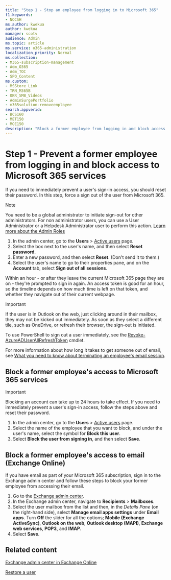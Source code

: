 ```yaml
---
title: "Step 1 - Stop an employee from logging in to Microsoft 365"
f1.keywords:
- NOCSH
ms.author: kwekua
author: kwekua
manager: scotv
audience: Admin
ms.topic: article
ms.service: o365-administration
localization_priority: Normal
ms.collection: 
- M365-subscription-management
- Adm_O365
- Adm_TOC
- SPO_Content
ms.custom:
- MSStore_Link
- TRN_M365B
- OKR_SMB_Videos
- AdminSurgePortfolio
- m365solution-removeemployee
search.appverid:
- BCS160
- MET150
- MOE150
description: "Block a former employee from logging in and block access to Microsoft 365 services."
---
```


# Step 1 - Prevent a former employee from logging in and block access to Microsoft 365 services

If you need to immediately prevent a user's sign-in access, you should reset their password. In this step, force a sign out of the user from Microsoft 365.

> [!NOTE]
> You need to be a global administrator to initiate sign-out for other administrators. For non administrator users, you can use a User Administrator or a Helpdesk Administrator user to perform this action. [Learn more about the Admin Roles](about-admin-roles.md)

1. In the admin center, go to the **Users** \> <a href="https://go.microsoft.com/fwlink/p/?linkid=834822" target="_blank">Active users</a> page.
2. Select the box next to the user's name, and then select **Reset password**.
3. Enter a new password, and then select **Reset**. (Don't send it to them.)
4. Select the user's name to go to their properties pane, and on the **Account** tab, select **Sign out of all sessions**.

Within an hour - or after they leave the current Microsoft 365 page they are on - they're prompted to sign in again. An access token is good for an hour, so the timeline depends on how much time is left on that token, and whether they navigate out of their current webpage.
  
> [!IMPORTANT]
> If the user is in Outlook on the web, just clicking around in their mailbox, they may not be kicked out immediately. As soon as they select a different tile, such as OneDrive, or refresh their browser, the sign-out is initiated.
  
To use PowerShell to sign out a user immediately, see the [Revoke-AzureADUserAllRefreshToken](/powershell/module/azuread/revoke-azureaduserallrefreshtoken) cmdlet.
  
For more information about how long it takes to get someone out of email, see [What you need to know about terminating an employee's email session](remove-former-employee-step-7.md#what-you-need-to-know-about-terminating-an-employees-email-session).

## Block a former employee's access to Microsoft 365 services

> [!IMPORTANT]
 > Blocking an account can take up to 24 hours to take effect. If you need to immediately prevent a user's sign-in access, follow the steps above and reset their password.

1. In the admin center, go to the **Users** \> <a href="https://go.microsoft.com/fwlink/p/?linkid=834822" target="_blank">Active users</a> page.
2. Select the name of the employee that you want to block, and under the user's name, select the symbol for **Block this user**.
3. Select **Block the user from signing in**, and then select **Save**.

## Block a former employee's access to email (Exchange Online)

If you have email as part of your Microsoft 365 subscription, sign in to the Exchange admin center and follow these steps to block your former employee from accessing their email.
  
1. Go to the <a href="https://admin.exchange.microsoft.com/" target="_blank">Exchange admin center</a>.
2. In the Exchange admin center, navigate to **Recipients** \> **Mailboxes**.
3. Select the user mailbox from the list and then, in the *Details Pane* (on the right-hand side), select **Manage email apps settings** under **Email apps**. Turn **Off** the slider for all the options; **Mobile (Exchange ActiveSync)**, **Outlook on the web**, **Outlook desktop (MAPI)**, **Exchange web services**, **POP3**, and **IMAP**.
4. Select **Save**.

## Related content

[Exchange admin center in Exchange Online](/exchange/exchange-admin-center)

[Restore a user](restore-user.md)
